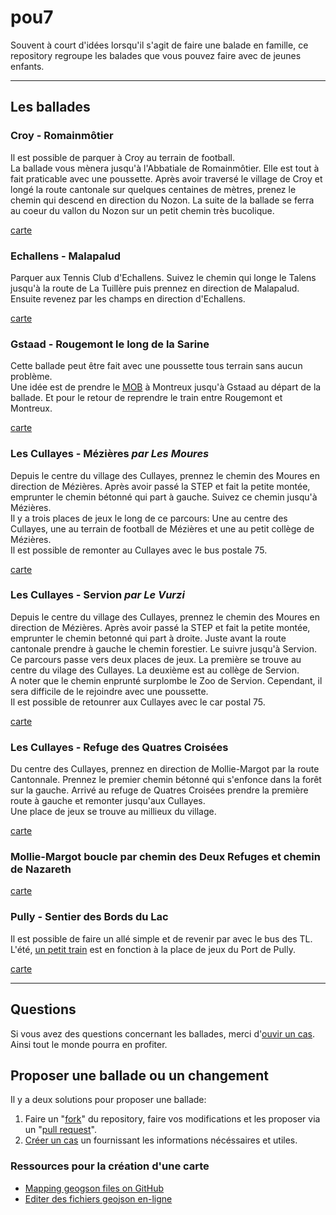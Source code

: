 pou7
====

Souvent à court d'idées lorsqu'il s'agit de faire une balade en famille, ce repository regroupe les balades que vous pouvez faire avec de jeunes enfants.

---

## Les ballades

### Croy - Romainmôtier

Il est possible de parquer à Croy au terrain de football.  
La ballade vous mènera jusqu'à l'Abbatiale de Romainmôtier. Elle est tout à fait praticable avec une poussette. Après avoir traversé le village de Croy et longé la route cantonale sur quelques centaines de mètres, prenez le chemin qui descend en direction du Nozon. La suite de la ballade se ferra au coeur du vallon du Nozon sur un petit chemin très bucolique.

[carte](https://github.com/alienlebarge/pou7/blob/master/Croy-Romainmotier.geojson)

### Echallens - Malapalud

Parquer aux Tennis Club d'Echallens. Suivez le chemin qui longe le Talens jusqu'à la route de La Tuillère puis prennez en direction de Malapalud. Ensuite revenez par les champs en direction d'Echallens.

[carte](https://github.com/alienlebarge/pou7/blob/master/Echallens-Malapalud.geosjon)

### Gstaad - Rougemont le long de la Sarine

Cette ballade peut être fait avec une poussette tous terrain sans aucun problème.  
Une idée est de prendre le [MOB](http://www.goldenpass.ch/) à Montreux jusqu'à Gstaad au départ de la ballade. Et pour le retour de reprendre le train entre Rougemont et Montreux.

[carte](https://github.com/alienlebarge/pou7/blob/master/Gstaad-Rougemont-LeLongDeLaSarine.geojson)

### Les Cullayes - Mézières *par Les Moures*

Depuis le centre du village des Cullayes, prennez le chemin des Moures en direction de Mézières. Après avoir passé la STEP et fait la petite montée, emprunter le chemin bétonné qui part à gauche. Suivez ce chemin jusqu'à Mézières.  
Il y a trois places de jeux le long de ce parcours: Une au centre des Cullayes, une au terrain de football de Mézières et une au petit collège de Mézières.  
Il est possible de remonter au Cullayes avec le bus postale 75.

[carte](https://github.com/alienlebarge/pou7/blob/master/LesCullayes-Mezieres.geojson)
 
### Les Cullayes - Servion *par Le Vurzi*

Depuis le centre du village des Cullayes, prennez le chemin des Moures en direction de Mézières. Après avoir passé la STEP et fait la petite montée, emprunter le chemin betonné qui part à droite. Juste avant la route cantonale prendre à gauche le chemin forestier. Le suivre jusqu'à Servion.  
Ce parcours passe vers deux places de jeux. La première se trouve au centre du vilage des Cullayes. La deuxième est au collège de Servion.  
A noter que le chemin enprunté surplombe le Zoo de Servion. Cependant, il sera difficile de le rejoindre avec une poussette.  
Il est possible de retounrer aux Cullayes avec le car postal 75.

[carte](https://github.com/alienlebarge/pou7/blob/master/LesCullayes-Servion.geojson)

### Les Cullayes - Refuge des Quatres Croisées

Du centre des Cullayes, prennez en direction de Mollie-Margot par la route Cantonnale. Prennez le premier chemin bétonné qui s'enfonce dans la forêt sur la gauche. Arrivé au refuge de Quatres Croisées prendre la première route à gauche et remonter jusqu'aux Cullayes.  
Une place de jeux se trouve au millieux du village.

[carte](https://github.com/alienlebarge/pou7/blob/master/LesCullayes-RefugeDesQuatreCroisees.geojson)

### Mollie-Margot boucle par chemin des Deux Refuges et chemin de Nazareth

[carte](https://github.com/alienlebarge/pou7/blob/master/MollieMargot-boucle-chemin-des-deux-refuges-et-chemin-de-nazareth.geojson)

### Pully - Sentier des Bords du Lac

Il est possible de faire un allé simple et de revenir par avec le bus des TL.  
L'été, [un petit train](http://www.mntpully.ch/ "Mini-Train Pully") est en fonction à la place de jeux du Port de Pully.

[carte](https://github.com/alienlebarge/pou7/blob/master/Pully-SentierDesBordsDuLac.geojson)

---

## Questions

Si vous avez des questions concernant les ballades, merci d'[ouvir un cas](https://github.com/alienlebarge/pou7/issues/new). Ainsi tout le monde pourra en profiter.

## Proposer une ballade ou un changement

Il y a deux solutions pour proposer une ballade:

1. Faire un "[fork](https://help.github.com/articles/fork-a-repo "Fork a repo")" du repository, faire vos modifications et les proposer via un "[pull request](https://help.github.com/articles/using-pull-requests "using pull requests")".
2. [Créer un cas](https://github.com/alienlebarge/pou7/issues/new) un fournissant les informations nécéssaires et utiles.

### Ressources pour la création d'une carte

- [Mapping geogson files on GitHub](https://help.github.com/articles/mapping-geojson-files-on-github)
- [Editer des fichiers geojson en-ligne](http://geojson.io/)
